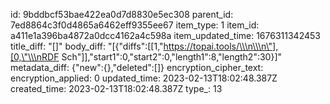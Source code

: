id: 9bddbcf53bae422ea0d7d8830e5ec308
parent_id: 7ed8864c3f0d4865a6462eff9355ee67
item_type: 1
item_id: a411e1a396ba4872a0dcc4162a4c598a
item_updated_time: 1676311342453
title_diff: "[]"
body_diff: "[{\"diffs\":[[1,\"https://topai.tools/\\\n\\\n\"],[0,\"\\\nRDF Sch\"]],\"start1\":0,\"start2\":0,\"length1\":8,\"length2\":30}]"
metadata_diff: {"new":{},"deleted":[]}
encryption_cipher_text: 
encryption_applied: 0
updated_time: 2023-02-13T18:02:48.387Z
created_time: 2023-02-13T18:02:48.387Z
type_: 13